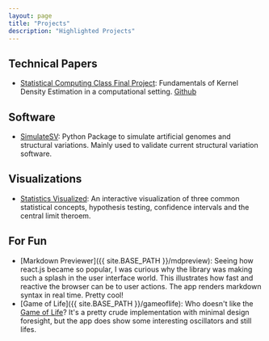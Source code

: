 ```yaml
---
layout: page
title: "Projects"
description: "Highlighted Projects"
---
```


## Technical Papers

* [Statistical Computing Class Final Project](https://docs.google.com/viewer?url=https://github.com/lioumens/stat771_final/raw/master/report/liou_771_final.pdf): Fundamentals of Kernel Density Estimation in a computational setting. [Github](https://github.com/lioumens/stat771_final)

## Software

* [SimulateSV](https://github.com/lioumens/simulatesv): Python Package to simulate artificial genomes and structural variations. Mainly used to validate current structural variation software.

## Visualizations

* [Statistics Visualized](https://lioumens.github.io/cool_product/): An interactive visualization of three common statistical concepts, hypothesis testing, confidence intervals and the central limit theroem.

## For Fun

* [Markdown Previewer]({{ site.BASE_PATH }}/mdpreview): Seeing how react.js became so popular, I was curious why the library was making such a splash in the user interface world. This illustrates how fast and reactive the browser can be to user actions. The app renders markdown syntax in real time. Pretty cool! 
* [Game of Life]({{ site.BASE_PATH }}/gameoflife): Who doesn't like the [Game of Life](https://en.wikipedia.org/wiki/Conway%27s_Game_of_Life)? It's a pretty crude implementation with minimal design foresight, but the app does show some interesting oscillators and still lifes.
